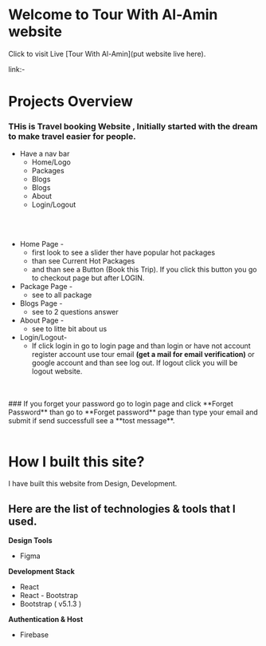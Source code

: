# Welcome to Tour With Al-Amin website

Click to visit Live [Tour With Al-Amin](put website live here).

link:-

# Projects Overview
### THis is Travel booking Website , Initially started with the dream to make travel easier for people.

* Have a nav bar 
    * Home/Logo
    * Packages
    * Blogs
    * Blogs
    * About
    * Login/Logout
<br/>
<br/>

* Home Page -
    * first look to see a slider ther have popular hot packages 
    * than see Current Hot Packages
    * and than see a Button (Book this Trip). If you click this button you go to checkout page but after LOGIN.           
* Package Page -
    * see to all package
* Blogs Page -
    * see to 2 questions answer
* About Page -
    * see to litte bit about us
* Login/Logout-
    * If click login in go to login page and than login or have not account register account use tour email **(get a mail for email verification)** or google account and than see log out. If logout click you will be logout website.
<br/>
<br/>
### If you forget your password go to login page and click **Forget Password** than go to **Forget password** page than type your email and submit if send successfull see a **tost message**.
<br/>
<br/>

 # How I built this site?
 I have built this website  from Design, Development.
 ## Here are the list of technologies & tools that I used.

**Design Tools**
* Figma

**Development Stack**
* React
* React - Bootstrap
* Bootstrap ( v5.1.3 )

**Authentication & Host**
* Firebase
